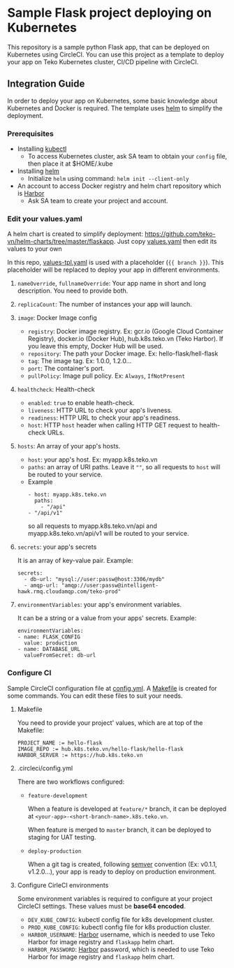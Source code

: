 # Sample Flask project deploying on Kubernetes
This repository is a sample python Flask app, that can be deployed on Kubernetes using CircleCI.
You can use this project as a template to deploy your app on Teko Kubernetes cluster, CI/CD pipeline with CircleCI.

## Integration Guide
In order to deploy your app on Kubernetes, some basic knowledge about Kubernetes and Docker is required.
The template uses [helm](https://helm.sh) to simplify the deployment.

### Prerequisites
- Installing [kubectl](https://kubernetes.io/docs/tasks/tools/install-kubectl/)
	- To access Kubernetes cluster, ask SA team to obtain your `config` file, then place it at $HOME/.kube
- Installing [helm](https://helm.sh/docs/using_helm/#installing-helm)
	- Initialize `helm` using command: `helm init --client-only`
- An account to access Docker registry and helm chart repository which is [Harbor](https://hub.k8s.teko.vn)
  - Ask SA team to create your project and account.

### Edit your values.yaml

  A helm chart is created to simplify deployment: https://github.com/teko-vn/helm-charts/tree/master/flaskapp. Just copy [values.yaml](https://github.com/teko-vn/helm-charts/blob/master/flaskapp/values.yaml) then edit its values to your own
  
  In this repo, [values-tpl.yaml](https://github.com/teko-vn/helm-sample-projects/blob/master/deployments/k8s/values-tpl.yaml) is used with a placeholder (`{{ branch }}`). This placeholder will be replaced to deploy your app in different environments.

1. `nameOverride`, `fullnameOverride`: Your app name in short and long description. You need to provide both.

2. `replicaCount`: The number of instances your app will launch.

3. `image`: Docker Image config
	- `registry`: Docker image registry. Ex: gcr.io (Google Cloud Container Registry), docker.io (Docker Hub), hub.k8s.teko.vn (Teko Harbor). If you leave this empty, Docker Hub will be used.
	- `repository`: The path your Docker image. Ex: hello-flask/hell-flask
	- `tag`: The image tag. Ex: 1.0.0, 1.2.0...
	- `port`: The container's port.
	- `pullPolicy`: Image pull policy. Ex: `Always`, `IfNotPresent`

4. `healthcheck`: Health-check
	- `enabled`: `true` to enable heath-check.
	- `liveness`: HTTP URL to check your app's liveness.
	- `readiness`: HTTP URL to check your app's readiness.
	- `host`: HTTP `host` header when calling HTTP GET request to health-check URLs.

5. `hosts`: An array of your app's hosts.
	- `host`: your app's host. Ex: myapp.k8s.teko.vn
	- `paths`: an array of URI paths. Leave it `""`, so all requests to `host` will be routed to your service.
	- Example
		```
		- host: myapp.k8s.teko.vn
		  paths:
		    - "/api"
        - "/api/v1"
		```
		so all requests to myapp.k8s.teko.vn/api and myapp.k8s.teko.vn/api/v1 will be routed to your service.

6. `secrets`: your app's secrets

    It is an array of key-value pair.
    Example:
    ```
    secrets:
      - db-url: "mysql://user:passw@host:3306/mydb"
      - amqp-url: "amqp://user:passw@intelligent-hawk.rmq.cloudamqp.com/teko-prod"
    ```

7. `environmentVariables`: your app's environment variables.

    It can be a string or a value from your apps' secrets. 
    Example:
    ```
    environmentVariables:
    - name: FLASK_CONFIG
      value: production
    - name: DATABASE_URL
      valueFromSecret: db-url
    ```

### Configure CI

  Sample CircleCI configuration file at [config.yml](https://github.com/teko-vn/helm-sample-projects/blob/master/.circleci/config.yml).
  A [Makefile](https://github.com/teko-vn/helm-sample-projects/blob/master/Makefile) is created for some commands.
  You can edit these files to suit your needs.
  
  1. Makefile

      You need to provide your project' values, which are at top of the Makefile:
        ```
        PROJECT_NAME := hello-flask
        IMAGE_REPO := hub.k8s.teko.vn/hello-flask/hello-flask
        HARBOR_SERVER := https://hub.k8s.teko.vn
        ```
  
  2. .circleci/config.yml
  
      There are two workflows configured:
      
      - `feature-development`
        
        When a feature is developed at `feature/*` branch, it can be deployed at `<your-app>-<short-branch-name>.k8s.teko.vn`.

        When feature is merged to `master` branch, it can be deployed to staging for UAT testing.
      
      - `deploy-production`
        
        When a git tag is created, following [semver](https://semver.org/) convention (Ex: v0.1.1, v1.2.0...), your app is ready to deploy on production environment.
  3. Configure CirleCI environments

      Some environment variables is required to configure at your project CircleCI settings. These values must be **base64 encoded**.

      - `DEV_KUBE_CONFIG`: kubectl config file for k8s development cluster.
      - `PROD_KUBE_CONFIG`: kubectl config file for k8s production cluster.
      - `HARBOR_USERNAME`: [Harbor](https://hub.k8s.teko.vn) username, which is needed to use Teko Harbor for image registry and `flaskapp` helm chart.
      - `HARBOR_PASSWORD`: [Harbor](https://hub.k8s.teko.vn) password, which is needed to use Teko Harbor for image registry and `flaskapp` helm chart.